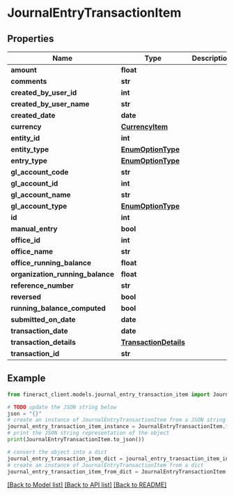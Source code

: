 # JournalEntryTransactionItem


## Properties

Name | Type | Description | Notes
------------ | ------------- | ------------- | -------------
**amount** | **float** |  | [optional] 
**comments** | **str** |  | [optional] 
**created_by_user_id** | **int** |  | [optional] 
**created_by_user_name** | **str** |  | [optional] 
**created_date** | **date** |  | [optional] 
**currency** | [**CurrencyItem**](CurrencyItem.md) |  | [optional] 
**entity_id** | **int** |  | [optional] 
**entity_type** | [**EnumOptionType**](EnumOptionType.md) |  | [optional] 
**entry_type** | [**EnumOptionType**](EnumOptionType.md) |  | [optional] 
**gl_account_code** | **str** |  | [optional] 
**gl_account_id** | **int** |  | [optional] 
**gl_account_name** | **str** |  | [optional] 
**gl_account_type** | [**EnumOptionType**](EnumOptionType.md) |  | [optional] 
**id** | **int** |  | [optional] 
**manual_entry** | **bool** |  | [optional] 
**office_id** | **int** |  | [optional] 
**office_name** | **str** |  | [optional] 
**office_running_balance** | **float** |  | [optional] 
**organization_running_balance** | **float** |  | [optional] 
**reference_number** | **str** |  | [optional] 
**reversed** | **bool** |  | [optional] 
**running_balance_computed** | **bool** |  | [optional] 
**submitted_on_date** | **date** |  | [optional] 
**transaction_date** | **date** |  | [optional] 
**transaction_details** | [**TransactionDetails**](TransactionDetails.md) |  | [optional] 
**transaction_id** | **str** |  | [optional] 

## Example

```python
from fineract_client.models.journal_entry_transaction_item import JournalEntryTransactionItem

# TODO update the JSON string below
json = "{}"
# create an instance of JournalEntryTransactionItem from a JSON string
journal_entry_transaction_item_instance = JournalEntryTransactionItem.from_json(json)
# print the JSON string representation of the object
print(JournalEntryTransactionItem.to_json())

# convert the object into a dict
journal_entry_transaction_item_dict = journal_entry_transaction_item_instance.to_dict()
# create an instance of JournalEntryTransactionItem from a dict
journal_entry_transaction_item_from_dict = JournalEntryTransactionItem.from_dict(journal_entry_transaction_item_dict)
```
[[Back to Model list]](../README.md#documentation-for-models) [[Back to API list]](../README.md#documentation-for-api-endpoints) [[Back to README]](../README.md)



